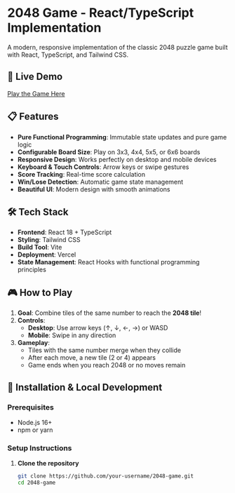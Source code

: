 # 2048 Game - React/TypeScript Implementation

A modern, responsive implementation of the classic 2048 puzzle game built with React, TypeScript, and Tailwind CSS.


## 🚀 Live Demo

[Play the Game Here](https://2048-game-sigma-nine.vercel.app/)

## 📋 Features

- **Pure Functional Programming**: Immutable state updates and pure game logic
- **Configurable Board Size**: Play on 3x3, 4x4, 5x5, or 6x6 boards
- **Responsive Design**: Works perfectly on desktop and mobile devices
- **Keyboard & Touch Controls**: Arrow keys or swipe gestures
- **Score Tracking**: Real-time score calculation
- **Win/Lose Detection**: Automatic game state management
- **Beautiful UI**: Modern design with smooth animations

## 🛠️ Tech Stack

- **Frontend**: React 18 + TypeScript
- **Styling**: Tailwind CSS
- **Build Tool**: Vite
- **Deployment**: Vercel
- **State Management**: React Hooks with functional programming principles

## 🎮 How to Play

1. **Goal**: Combine tiles of the same number to reach the **2048 tile**!
2. **Controls**:
   - **Desktop**: Use arrow keys (↑, ↓, ←, →) or WASD
   - **Mobile**: Swipe in any direction
3. **Gameplay**:
   - Tiles with the same number merge when they collide
   - After each move, a new tile (2 or 4) appears
   - Game ends when you reach 2048 or no moves remain

## 🚀 Installation & Local Development

### Prerequisites
- Node.js 16+ 
- npm or yarn

### Setup Instructions

1. **Clone the repository**
   ```bash
   git clone https://github.com/your-username/2048-game.git
   cd 2048-game